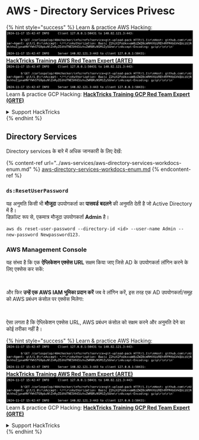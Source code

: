 # AWS - Directory Services Privesc

{% hint style="success" %}
Learn & practice AWS Hacking:<img src="../../../.gitbook/assets/image (1).png" alt="" data-size="line">[**HackTricks Training AWS Red Team Expert (ARTE)**](https://training.hacktricks.xyz/courses/arte)<img src="../../../.gitbook/assets/image (1).png" alt="" data-size="line">\
Learn & practice GCP Hacking: <img src="../../../.gitbook/assets/image (2).png" alt="" data-size="line">[**HackTricks Training GCP Red Team Expert (GRTE)**<img src="../../../.gitbook/assets/image (2).png" alt="" data-size="line">](https://training.hacktricks.xyz/courses/grte)

<details>

<summary>Support HackTricks</summary>

* Check the [**subscription plans**](https://github.com/sponsors/carlospolop)!
* **Join the** 💬 [**Discord group**](https://discord.gg/hRep4RUj7f) or the [**telegram group**](https://t.me/peass) or **follow** us on **Twitter** 🐦 [**@hacktricks\_live**](https://twitter.com/hacktricks\_live)**.**
* **Share hacking tricks by submitting PRs to the** [**HackTricks**](https://github.com/carlospolop/hacktricks) and [**HackTricks Cloud**](https://github.com/carlospolop/hacktricks-cloud) github repos.

</details>
{% endhint %}

## Directory Services

Directory services के बारे में अधिक जानकारी के लिए देखें:

{% content-ref url="../aws-services/aws-directory-services-workdocs-enum.md" %}
[aws-directory-services-workdocs-enum.md](../aws-services/aws-directory-services-workdocs-enum.md)
{% endcontent-ref %}

### `ds:ResetUserPassword`

यह अनुमति किसी भी **मौजूदा** उपयोगकर्ता का **पासवर्ड** **बदलने** की अनुमति देती है जो Active Directory में है।\
डिफ़ॉल्ट रूप से, एकमात्र मौजूदा उपयोगकर्ता **Admin** है।
```
aws ds reset-user-password --directory-id <id> --user-name Admin --new-password Newpassword123.
```
### AWS Management Console

यह संभव है कि एक **ऐप्लिकेशन एक्सेस URL** सक्षम किया जाए जिसे AD के उपयोगकर्ता लॉगिन करने के लिए एक्सेस कर सकें:

<figure><img src="../../../.gitbook/assets/image (244).png" alt=""><figcaption></figcaption></figure>

और फिर **उन्हें एक AWS IAM भूमिका प्रदान करें** जब वे लॉगिन करें, इस तरह एक AD उपयोगकर्ता/समूह को AWS प्रबंधन कंसोल पर एक्सेस मिलेगा:

<figure><img src="../../../.gitbook/assets/image (155).png" alt=""><figcaption></figcaption></figure>

ऐसा लगता है कि ऐप्लिकेशन एक्सेस URL, AWS प्रबंधन कंसोल को सक्षम करने और अनुमति देने का कोई तरीका नहीं है।

{% hint style="success" %}
Learn & practice AWS Hacking:<img src="../../../.gitbook/assets/image (1).png" alt="" data-size="line">[**HackTricks Training AWS Red Team Expert (ARTE)**](https://training.hacktricks.xyz/courses/arte)<img src="../../../.gitbook/assets/image (1).png" alt="" data-size="line">\
Learn & practice GCP Hacking: <img src="../../../.gitbook/assets/image (2).png" alt="" data-size="line">[**HackTricks Training GCP Red Team Expert (GRTE)**<img src="../../../.gitbook/assets/image (2).png" alt="" data-size="line">](https://training.hacktricks.xyz/courses/grte)

<details>

<summary>Support HackTricks</summary>

* Check the [**subscription plans**](https://github.com/sponsors/carlospolop)!
* **Join the** 💬 [**Discord group**](https://discord.gg/hRep4RUj7f) or the [**telegram group**](https://t.me/peass) or **follow** us on **Twitter** 🐦 [**@hacktricks\_live**](https://twitter.com/hacktricks\_live)**.**
* **Share hacking tricks by submitting PRs to the** [**HackTricks**](https://github.com/carlospolop/hacktricks) and [**HackTricks Cloud**](https://github.com/carlospolop/hacktricks-cloud) github repos.

</details>
{% endhint %}

